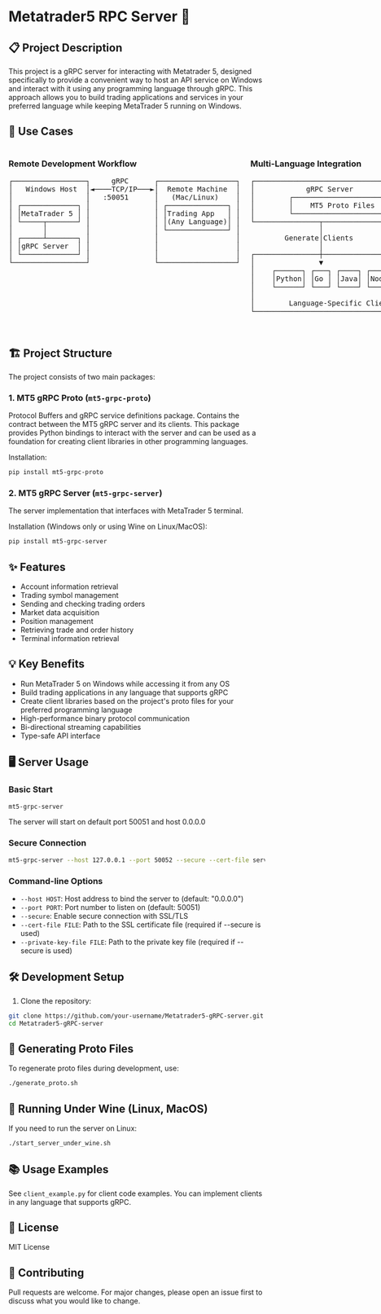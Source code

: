 # Metatrader5 RPC Server 🚀

## 📋 Project Description
This project is a gRPC server for interacting with Metatrader 5, designed specifically to provide a convenient way to host an API service on Windows and interact with it using any programming language through gRPC. This approach allows you to build trading applications and services in your preferred language while keeping MetaTrader 5 running on Windows.

## 📄 Use Cases

<div style="display: flex; gap: 20px;">

  <!-- Remote Development Workflow -->
  <div style="flex: 1;">
    <h3>Remote Development Workflow</h3>
    <pre>
┌─────────────────┐     gRPC      ┌──────────────────┐
│   Windows Host  │◄────TCP/IP───►│  Remote Machine  │
│                 │   :50051      │   (Mac/Linux)    │
│ ┌─────────────┐ │               │ ┌──────────────┐ │
│ │MetaTrader 5 │ │               │ │Trading App   │ │
│ └─────┬───────┘ │               │ │(Any Language)│ │
│       │         │               │ └──────────────┘ │
│ ┌─────┴───────┐ │               │                  │
│ │gRPC Server  │ │               │                  │
│ └─────────────┘ │               │                  │
└─────────────────┘               └──────────────────┘
    </pre>
  </div>

  <!-- Multi-Language Integration -->
  <div style="flex: 1;">
    <h3>Multi-Language Integration</h3>
    <pre>
┌────────────────────────────────────────┐
│            gRPC Server                 │
│        ┌─────────────────────┐         │
│        │    MT5 Proto Files  │         │
│        └─────────────────────┘         │
└───────────────┬────────────────────────┘
                │
        Generate│Clients
                │
┌───────────────┼────────────────────────┐
│               ▼                        │
│    ┌──────┐ ┌───┐ ┌────┐ ┌────┐ ┌───┐  │
│    │Python│ │Go │ │Java│ │Node│ │C++│  │
│    └──────┘ └───┘ └────┘ └────┘ └───┘  │
│                                        │
│        Language-Specific Clients       │
└────────────────────────────────────────┘
    </pre>
  </div>

</div>

## 🏗️ Project Structure

The project consists of two main packages:

### 1. MT5 gRPC Proto (`mt5-grpc-proto`)
Protocol Buffers and gRPC service definitions package. Contains the contract between the MT5 gRPC server and its clients. This package provides Python bindings to interact with the server and can be used as a foundation for creating client libraries in other programming languages.

Installation:
```bash
pip install mt5-grpc-proto
```

### 2. MT5 gRPC Server (`mt5-grpc-server`)
The server implementation that interfaces with MetaTrader 5 terminal.

Installation (Windows only or using Wine on Linux/MacOS):
```bash
pip install mt5-grpc-server
```

## ✨ Features
- Account information retrieval
- Trading symbol management
- Sending and checking trading orders
- Market data acquisition
- Position management
- Retrieving trade and order history
- Terminal information retrieval

## 💡 Key Benefits
- Run MetaTrader 5 on Windows while accessing it from any OS
- Build trading applications in any language that supports gRPC
- Create client libraries based on the project's proto files for your preferred programming language
- High-performance binary protocol communication
- Bi-directional streaming capabilities
- Type-safe API interface

## 🖥️ Server Usage

### Basic Start
```bash
mt5-grpc-server
```
The server will start on default port 50051 and host 0.0.0.0

### Secure Connection
```bash
mt5-grpc-server --host 127.0.0.1 --port 50052 --secure --cert-file server.crt --private-key-file server.key
```

### Command-line Options
- `--host HOST`: Host address to bind the server to (default: "0.0.0.0")
- `--port PORT`: Port number to listen on (default: 50051)
- `--secure`: Enable secure connection with SSL/TLS
- `--cert-file FILE`: Path to the SSL certificate file (required if --secure is used)
- `--private-key-file FILE`: Path to the private key file (required if --secure is used)

## 🛠️ Development Setup

1. Clone the repository:
```bash
git clone https://github.com/your-username/Metatrader5-gRPC-server.git
cd Metatrader5-gRPC-server
```

## 🔄 Generating Proto Files
To regenerate proto files during development, use:
```bash
./generate_proto.sh
```

## 🐧 Running Under Wine (Linux, MacOS)
If you need to run the server on Linux:
```bash
./start_server_under_wine.sh
```

## 📚 Usage Examples
See `client_example.py` for client code examples. You can implement clients in any language that supports gRPC.

## 📄 License
MIT License

## 🤝 Contributing
Pull requests are welcome. For major changes, please open an issue first to discuss what you would like to change. 